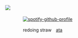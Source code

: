 　　　　　　　　　　　　　　　　![](https://files.catbox.moe/l5x4sy.png)

　　　　　　　　　　　　　　　　　　　　[![spotify-github-profile](https://spotify-github-profile.kittinanx.com/api/view?uid=31qksqvledjlzayl6rihe2luhir4&cover_image=true&theme=novatorem&show_offline=false&background_color=121212&interchange=false&bar_color=78ffff&bar_color_cover=false)](https://github.com/kittinan/spotify-github-profile)
                
　　　　　　　　　　　　　　　　　　　　redoing straw ⠀[ata](https://remainings.atabook.org/)
